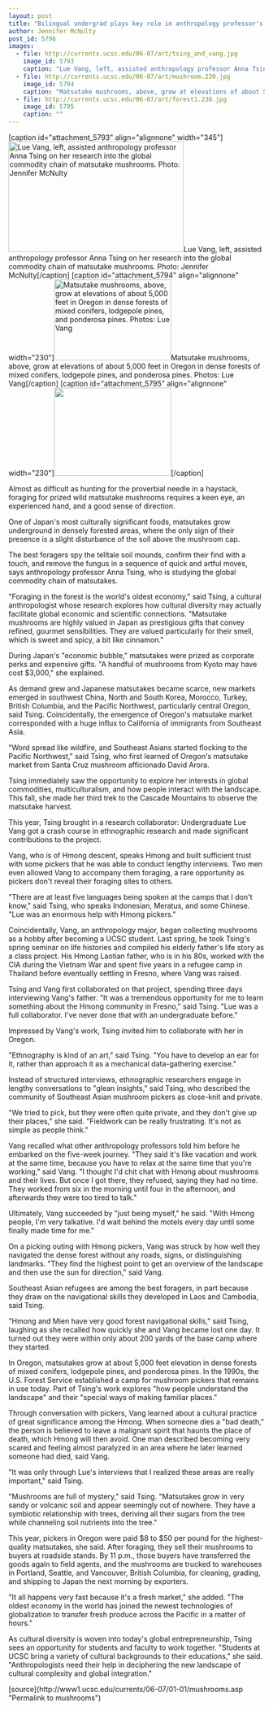 ```yaml
---
layout: post
title: "Bilingual undergrad plays key role in anthropology professor's fieldwork"
author: Jennifer McNulty
post_id: 5796
images:
  - file: http://currents.ucsc.edu/06-07/art/tsing_and_vang.jpg
    image_id: 5793
    caption: "Lue Vang, left, assisted anthropology professor Anna Tsing on her research into the global commodity chain of matsutake mushrooms. Photo: Jennifer McNulty"
  - file: http://currents.ucsc.edu/06-07/art/mushroom.230.jpg
    image_id: 5794
    caption: "Matsutake mushrooms, above, grow at elevations of about 5,000 feet in Oregon in dense forests of mixed conifers, lodgepole pines, and ponderosa pines. Photos: Lue Vang"
  - file: http://currents.ucsc.edu/06-07/art/forest1.230.jpg
    image_id: 5795
    caption: ""
---
```


[caption id="attachment_5793" align="alignnone" width="345"]<a href="http://localhost/mysite/wp-content/uploads/2007/01/tsing_and_vang.jpg"><img class="size-full wp-image-5793" src="http://localhost/mysite/wp-content/uploads/2007/01/tsing_and_vang.jpg" alt="Lue Vang, left, assisted anthropology professor Anna Tsing on her research into the global commodity chain of matsutake mushrooms. Photo: Jennifer McNulty" width="345" height="217" /></a>Lue Vang, left, assisted anthropology professor Anna Tsing on her research into the global commodity chain of matsutake mushrooms. Photo: Jennifer McNulty[/caption]
[caption id="attachment_5794" align="alignnone" width="230"]<a href="http://localhost/mysite/wp-content/uploads/2007/01/mushroom.230.jpg"><img class="size-full wp-image-5794" src="http://localhost/mysite/wp-content/uploads/2007/01/mushroom.230.jpg" alt="Matsutake mushrooms, above, grow at elevations of about 5,000 feet in Oregon in dense forests of mixed conifers, lodgepole pines, and ponderosa pines. Photos: Lue Vang" width="230" height="159" /></a>Matsutake mushrooms, above, grow at elevations of about 5,000 feet in Oregon in dense forests of mixed conifers, lodgepole pines, and ponderosa pines. Photos: Lue Vang[/caption]
[caption id="attachment_5795" align="alignnone" width="230"]<a href="http://localhost/mysite/wp-content/uploads/2007/01/forest1.230.jpg"><img class="size-full wp-image-5795" src="http://localhost/mysite/wp-content/uploads/2007/01/forest1.230.jpg" alt="" width="230" height="173" /></a>[/caption]
<a name="content" id="content"></a>
<p>
  Almost as difficult as hunting for the proverbial needle in a haystack, foraging for prized wild matsutake mushrooms requires a keen eye, an experienced hand, and a good sense of direction.
</p>
<p>
  One of Japan's most culturally significant foods, matsutakes grow underground in densely forested areas, where the only sign of their presence is a slight disturbance of the soil above the mushroom cap.
</p>
<p>
  The best foragers spy the telltale soil mounds, confirm their find with a touch, and remove the fungus in a sequence of quick and artful moves, says anthropology professor Anna Tsing, who is studying the global commodity chain of matsutakes.
</p>
<p>
  "Foraging in the forest is the world's oldest economy," said Tsing, a cultural anthropologist whose research explores how cultural diversity may actually facilitate global economic and scientific connections. "Matsutake mushrooms are highly valued in Japan as prestigious gifts that convey refined, gourmet sensibilities. They are valued particularly for their smell, which is sweet and spicy, a bit like cinnamon."
</p>
<p>
  During Japan's "economic bubble," matsutakes were prized as corporate perks and expensive gifts. "A handful of mushrooms from Kyoto may have cost $3,000," she explained.
</p>
<p>
  As demand grew and Japanese matsutakes became scarce, new markets emerged in southwest China, North and South Korea, Morocco, Turkey, British Columbia, and the Pacific Northwest, particularly central Oregon, said Tsing. Coincidentally, the emergence of Oregon's matsutake market corresponded with a huge influx to California of immigrants from Southeast Asia.
</p>
<p>
  "Word spread like wildfire, and Southeast Asians started flocking to the Pacific Northwest," said Tsing, who first learned of Oregon's matsutake market from Santa Cruz mushroom afficionado David Arora.
</p>
<p>
  Tsing immediately saw the opportunity to explore her interests in global commodities, multiculturalism, and how people interact with the landscape. This fall, she made her third trek to the Cascade Mountains to observe the matsutake harvest.
</p>
<p>
  This year, Tsing brought in a research collaborator: Undergraduate Lue Vang got a crash course in ethnographic research and made significant contributions to the project.
</p>
<p>
  Vang, who is of Hmong descent, speaks Hmong and built sufficient trust with some pickers that he was able to conduct lengthy interviews. Two men even allowed Vang to accompany them foraging, a rare opportunity as pickers don't reveal their foraging sites to others.
</p>
<p>
  "There are at least five languages being spoken at the camps that I don't know," said Tsing, who speaks Indonesian, Meratus, and some Chinese. "Lue was an enormous help with Hmong pickers."
</p>
<p>
  Coincidentally, Vang, an anthropology major, began collecting mushrooms as a hobby after becoming a UCSC student. Last spring, he took Tsing's spring seminar on life histories and compiled his elderly father's life story as a class project. His Hmong Laotian father, who is in his 80s, worked with the CIA during the Vietnam War and spent five years in a refugee camp in Thailand before eventually settling in Fresno, where Vang was raised.
</p>
<p>
  Tsing and Vang first collaborated on that project, spending three days interviewing Vang's father. "It was a tremendous opportunity for me to learn something about the Hmong community in Fresno," said Tsing. "Lue was a full collaborator. I've never done that with an undergraduate before."
</p>
<p>
  Impressed by Vang's work, Tsing invited him to collaborate with her in Oregon.
</p>
<p>
  "Ethnography is kind of an art," said Tsing. "You have to develop an ear for it, rather than approach it as a mechanical data-gathering exercise."
</p>
<p>
  Instead of structured interviews, ethnographic researchers engage in lengthy conversations to "glean insights," said Tsing, who described the community of Southeast Asian mushroom pickers as close-knit and private.
</p>
<p>
  "We tried to pick, but they were often quite private, and they don't give up their places," she said. "Fieldwork can be really frustrating. It's not as simple as people think."
</p>
<p>
  Vang recalled what other anthropology professors told him before he embarked on the five-week journey. "They said it's like vacation and work at the same time, because you have to relax at the same time that you're working," said Vang. "I thought I'd chit chat with Hmong about mushrooms and their lives. But once I got there, they refused, saying they had no time. They worked from six in the morning until four in the afternoon, and afterwards they were too tired to talk."
</p>
<p>
  Ultimately, Vang succeeded by "just being myself," he said. "With Hmong people, I'm very talkative. I'd wait behind the motels every day until some finally made time for me."
</p>
<p>
  On a picking outing with Hmong pickers, Vang was struck by how well they navigated the dense forest without any roads, signs, or distinguishing landmarks. "They find the highest point to get an overview of the landscape and then use the sun for direction," said Vang.
</p>
<p>
  Southeast Asian refugees are among the best foragers, in part because they draw on the navigational skills they developed in Laos and Cambodia, said Tsing.
</p>
<p>
  "Hmong and Mien have very good forest navigational skills," said Tsing, laughing as she recalled how quickly she and Vang became lost one day. It turned out they were within only about 200 yards of the base camp where they started.
</p>
<p>
  In Oregon, matsutakes grow at about 5,000 feet elevation in dense forests of mixed conifers, lodgepole pines, and ponderosa pines. In the 1990s, the U.S. Forest Service established a camp for mushroom pickers that remains in use today. Part of Tsing's work explores "how people understand the landscape" and their "special ways of making familiar places."
</p>
<p>
  Through conversation with pickers, Vang learned about a cultural practice of great significance among the Hmong. When someone dies a "bad death," the person is believed to leave a malignant spirit that haunts the place of death, which Hmong will then avoid. One man described becoming very scared and feeling almost paralyzed in an area where he later learned someone had died, said Vang.
</p>
<p>
  "It was only through Lue's interviews that I realized these areas are really important," said Tsing.
</p>
<p>
  "Mushrooms are full of mystery," said Tsing. "Matsutakes grow in very sandy or volcanic soil and appear seemingly out of nowhere. They have a symbiotic relationship with trees, deriving all their sugars from the tree while channeling soil nutrients into the tree."
</p>
<p>
  This year, pickers in Oregon were paid $8 to $50 per pound for the highest-quality matsutakes, she said. After foraging, they sell their mushrooms to buyers at roadside stands. By 11 p.m., those buyers have transferred the goods again to field agents, and the mushrooms are trucked to warehouses in Portland, Seattle, and Vancouver, British Columbia, for cleaning, grading, and shipping to Japan the next morning by exporters.
</p>
<p>
  "It all happens very fast because it's a fresh market," she added. "The oldest economy in the world has joined the newest technologies of globalization to transfer fresh produce across the Pacific in a matter of hours."
</p>
<p>
  As cultural diversity is woven into today's global entrepreneurship, Tsing sees an opportunity for students and faculty to work together. "Students at UCSC bring a variety of cultural backgrounds to their educations," she said. "Anthropologists need their help in deciphering the new landscape of cultural complexity and global integration."
</p>
[source](http://www1.ucsc.edu/currents/06-07/01-01/mushrooms.asp "Permalink to mushrooms")

